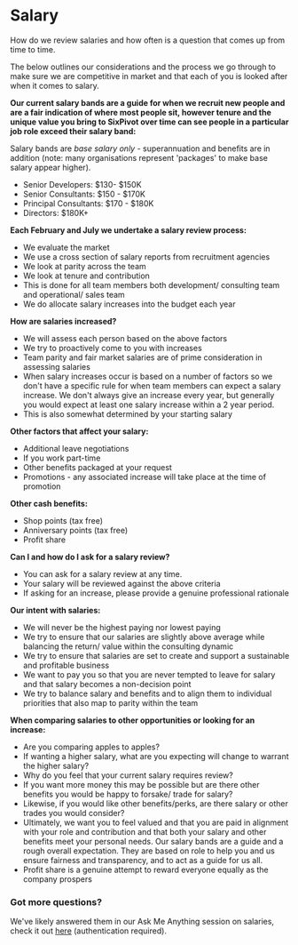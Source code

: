 # Salary

How do we review salaries and how often is a question that comes up from time to time.&#x20;

The below outlines our considerations and the process we go through to make sure we are competitive in market and that each of you is looked after when it comes to salary.&#x20;

**Our current salary bands are a guide for when we recruit new people and are a fair indication of where most people sit, however tenure and the unique value you bring to SixPivot over time can see people in a particular job role exceed their salary band:**&#x20;

Salary bands are _base salary only_ - superannuation and benefits are in addition (note: many organisations represent 'packages' to make base salary appear higher).

* Senior Developers: $130- $150K &#x20;
* Senior Consultants: $150 - $170K &#x20;
* Principal Consultants: $170 - $180K &#x20;
* Directors: $180K+&#x20;

**Each February and July we undertake a salary review process:**&#x20;

* We evaluate the market
* We use a cross section of salary reports from recruitment agencies
* We look at parity across the team&#x20;
* We look at tenure and contribution&#x20;
* This is done for all team members both development/ consulting team and operational/ sales team&#x20;
* We do allocate salary increases into the budget each year  &#x20;

**How are salaries increased?**&#x20;

* We will assess each person based on the above factors&#x20;
* We try to proactively come to you with increases&#x20;
* Team parity and fair market salaries are of prime consideration in assessing salaries&#x20;
* When salary increases occur is based on a number of factors so we don't have a specific rule for when team members can expect a salary increase. We don't always give an increase every year, but generally you would expect at least one salary increase within a 2 year period.
* This is also somewhat determined by your starting salary&#x20;

&#x20; **Other factors that affect your salary:**&#x20;

* Additional leave negotiations&#x20;
* If you work part-time&#x20;
* Other benefits packaged at your request&#x20;
* Promotions - any associated increase will take place at the time of promotion

&#x20; **Other cash benefits:**&#x20;

* Shop points (tax free)&#x20;
* Anniversary points (tax free)&#x20;
* Profit share&#x20;

**Can I and how do I ask for a salary review?**&#x20;

* You can ask for a salary review at any time.&#x20;
* Your salary will be reviewed against the above criteria&#x20;
* If asking for an increase, please provide a genuine professional rationale&#x20;

**Our intent with salaries:**&#x20;

* We will never be the highest paying nor lowest paying&#x20;
* We try to ensure that our salaries are slightly above average while balancing the return/ value within the consulting dynamic&#x20;
* We try to ensure that salaries are set to create and support a sustainable and profitable business&#x20;
* We want to pay you so that you are never tempted to leave for salary and that salary becomes a non-decision point&#x20;
* We try to balance salary and benefits and to align them to individual priorities that also map to parity within the team&#x20;

**When comparing salaries to other opportunities or looking for an increase:**&#x20;

* Are you comparing apples to apples?&#x20;
* If wanting a higher salary, what are you expecting will change to warrant the higher salary?&#x20;
* Why do you feel that your current salary requires review?&#x20;
* If you want more money this may be possible but are there other benefits you would be happy to forsake/ trade for salary?&#x20;
* Likewise, if you would like other benefits/perks, are there salary or other trades you would consider?&#x20;
* Ultimately, we want you to feel valued and that you are paid in alignment with your role and contribution and that both your salary and other benefits meet your personal needs. Our salary bands are a guide and a rough overall expectation. They are based on role to help you and us ensure fairness and transparency, and to act as a guide for us all.
* Profit share is a genuine attempt to reward everyone equally as the company prospers&#x20;

### Got more questions?

We've likely answered them in our Ask Me Anything session on salaries, check it out [here](https://web.microsoftstream.com/video/ea3601dc-8e97-4e78-8295-ac27cc62d105) (authentication required).&#x20;
